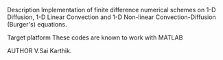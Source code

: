 Description
     Implementation of finite difference numerical schemes on 1-D Diffusion, 1-D Linear Convection and 1-D Non-linear Convection-Diffusion (Burger's) equations.

Target platform
      These codes are known to work with MATLAB

AUTHOR
      V.Sai Karthik.
